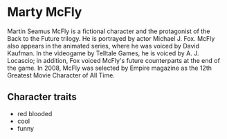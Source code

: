 # Marty McFly

Martin Seamus McFly is a fictional character and the protagonist of the Back to the Future trilogy. 
He is portrayed by actor Michael J. Fox. McFly also appears in the animated series, where he was voiced by David Kaufman. 
In the videogame by Telltale Games, he is voiced by A. J. Locascio; in addition, Fox voiced McFly's future counterparts 
at the end of the game. In 2008, McFly was selected by Empire magazine as the 12th Greatest Movie Character of All Time.

## Character traits
* red blooded
* cool
* funny
